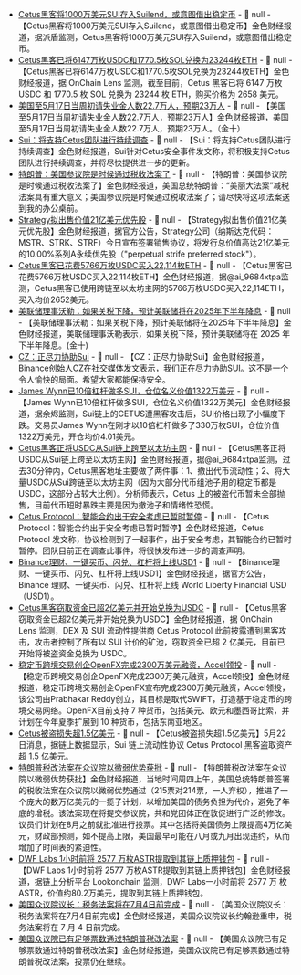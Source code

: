 - [Cetus黑客将1000万美元SUI存入Suilend，或意图借出稳定币]() - 📰 null - 【Cetus黑客将1000万美元SUI存入Suilend，或意图借出稳定币】金色财经报道，据派盾监测，Cetus黑客将1000万美元SUI存入Suilend，或意图借出稳定币。
- [Cetus黑客已将6147万枚USDC和1770.5枚SOL兑换为23244枚ETH]() - 📰 null - 【Cetus黑客已将6147万枚USDC和1770.5枚SOL兑换为23244枚ETH】金色财经报道，据 OnChain Lens 监测，截至目前，Cetus 黑客已将 6147 万枚 USDC 和 1770.5 枚 SOL 兑换为 23244 枚 ETH，购买价格为 2658 美元。
- [美国至5月17日当周初请失业金人数22.7万人，预期23万人]() - 📰 null - 【美国至5月17日当周初请失业金人数22.7万人，预期23万人】金色财经报道，美国至5月17日当周初请失业金人数22.7万人，预期23万人。（金十）
- [Sui：将支持Cetus团队进行持续调查]() - 📰 null - 【Sui：将支持Cetus团队进行持续调查】金色财经报道，Sui针对Cetus安全事件发文称，将积极支持Cetus团队进行持续调查，并将尽快提供进一步的更新。
- [特朗普：美国参议院是时候通过税收法案了]() - 📰 null - 【特朗普：美国参议院是时候通过税收法案了】金色财经报道，美国总统特朗普：“美丽大法案”减税法案具有重大意义；美国参议院是时候通过税收法案了；请尽快将这项法案送到我的办公桌前。
- [Strategy拟出售价值21亿美元优先股](https://www.strategy.com/strf-atm-launch-05-22-2025) - 📰 null - 【Strategy拟出售价值21亿美元优先股】金色财经报道，据官方公告，Strategy公司（纳斯达克代码：MSTR、STRK、STRF）今日宣布签署销售协议，将发行总价值高达21亿美元的10.00%系列A永续优先股（"perpetual strife preferred stock"）。
- [Cetus黑客已花费5766万枚USDC买入22,114枚ETH](https://x.com/ai_9684xtpa/status/1925523006836940885) - 📰 null - 【Cetus黑客已花费5766万枚USDC买入22,114枚ETH】金色财经报道，据@ai_9684xtpa监测，Cetus黑客已使用跨链至以太坊主网的5766万枚USDC买入22,114ETH，买入均价2652美元。
- [美联储理事沃勒：如果关税下降，预计美联储将在2025年下半年降息]() - 📰 null - 【美联储理事沃勒：如果关税下降，预计美联储将在2025年下半年降息】金色财经报道，美联储理事沃勒表示，如果关税下降，预计美联储将在 2025 年下半年降息。(金十)
- [CZ：正尽力协助Sui](https://x.com/cz_binance/status/1925521793231548508) - 📰 null - 【CZ：正尽力协助Sui】金色财经报道，Binance创始人CZ在社交媒体发文表示，我们正在尽力协助SUI。这不是一个令人愉快的局面。希望大家都能保持安全。
- [James Wynn已10倍杠杆做多SUI，仓位名义价值1322万美元](https://x.com/EmberCN/status/1925518326501179714) - 📰 null - 【James Wynn已10倍杠杆做多SUI，仓位名义价值1322万美元】金色财经报道，据余烬监测，Sui链上的CETUS遭黑客攻击后，SUI价格出现了小幅度下跌。交易员James Wynn在刚才以10倍杠杆做多了330万枚SUI，仓位价值1322万美元，开仓均价4.01美元。
- [Cetus黑客正将USDC从Sui链上跨至以太坊主网](https://x.com/ai_9684xtpa/status/1925517430023233676) - 📰 null - 【Cetus黑客正将USDC从Sui链上跨至以太坊主网】金色财经报道，据@ai_9684xtpa监测，过去30分钟内，Cetus黑客地址主要做了两件事：1、撤出代币流动性；2、将大量USDC从Sui跨链至以太坊主网（因为大部分代币组池子用的稳定币都是USDC，这部分占较大比例）。分析师表示，Cetus 上的被盗代币暂未全部抛售，目前代币短时暴跌主要是因为撤池子和情绪性恐慌。
- [Cetus Protocol：智能合约出于安全考虑已暂时暂停](https://x.com/CetusProtocol/status/1925515668394582323) - 📰 null - 【Cetus Protocol：智能合约出于安全考虑已暂时暂停】金色财经报道，Cetus Protocol 发文称，协议检测到了一起事件，出于安全考虑，其智能合约已暂时暂停。团队目前正在调查此事件，将很快发布进一步的调查声明。
- [Binance理财、一键买币、闪兑、杠杆将上线USD1]() - 📰 null - 【Binance理财、一键买币、闪兑、杠杆将上线USD1】金色财经报道，据官方公告，Binance 理财、一键买币、闪兑、杠杆将上线 World Liberty Financial USD（USD1）。
- [Cetus黑客窃取资金已超2亿美元并开始兑换为USDC](https://x.com/OnchainLens/status/1925514290699833791) - 📰 null - 【Cetus黑客窃取资金已超2亿美元并开始兑换为USDC】金色财经报道，据 OnChain Lens 监测，DEX 及 SUI 流动性提供商 Cetus Protocol 此前披露遭到黑客攻击，攻击者控制了所有以 SUI 计价的矿池，窃取资金已超 2 亿美元，目前已开始将被盗资金兑换为 USDC。
- [稳定币跨境交易创企OpenFX完成2300万美元融资，Accel领投](https://fortune.com/2025/05/22/openfx-accel-stablecoins-crypto-venture-foreign-exchange-blockchain/) - 📰 null - 【稳定币跨境交易创企OpenFX完成2300万美元融资，Accel领投】金色财经报道，稳定币跨境交易创企OpenFX宣布完成2300万美元融资，Accel领投，该公司由Prabhakar Reddy创立，其目标是取代SWIFT，打造基于稳定币的跨境交易网络。OpenFX目前支持 7 种货币，包括美元、欧元和墨西哥比索，并计划在今年夏季扩展到 10 种货币，包括东南亚地区。
- [Cetus被盗损失超1.5亿美元]() - 📰 null - 【Cetus被盗损失超1.5亿美元】5月22日消息，据链上数据显示，Sui 链上流动性协议 Cetus Protocol 黑客盗取资产超 1.5 亿美元。
- [特朗普税改法案在众议院以微弱优势获批]() - 📰 null - 【特朗普税改法案在众议院以微弱优势获批】金色财经报道，当地时间周四上午，美国总统特朗普签署的税收法案在众议院以微弱优势通过（215票对214票，一人弃权），推进了一个庞大的数万亿美元的一揽子计划，以增加美国的债务负担为代价，避免了年底的增税。该法案现在将提交参议院，共和党团体正在敦促进行广泛的修改。议员们计划在8月之前就批准进行投票。其中包括将美国债务上限提高4万亿美元，财政部预测，如不提高上限，美国最早可能在八月或九月出现违约，从而增加了时间表的紧迫性。
- [DWF Labs 1小时前将 2577 万枚ASTR提取到其链上质押钱包]() - 📰 null - 【DWF Labs 1小时前将 2577 万枚ASTR提取到其链上质押钱包】金色财经报道，据链上分析平台 Lookonchain 监测，DWF Labs一小时前将 2577 万 枚ASTR，价值约80.2万美元，提取到其链上质押钱包。
- [美国众议院议长：税务法案将在7月4日前完成]() - 📰 null - 【美国众议院议长：税务法案将在7月4日前完成】金色财经报道，美国众议院议长约翰逊重申，税务法案将在 7 月 4 日前完成。
- [美国众议院已有足够票数通过特朗普税改法案]() - 📰 null - 【美国众议院已有足够票数通过特朗普税改法案】金色财经报道，美国众议院已有足够票数通过特朗普税改法案，投票仍在继续。
